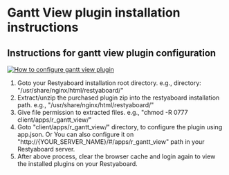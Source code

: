 # Gantt View plugin installation instructions

## Instructions for gantt view plugin configuration

[![How to configure gantt view plugin](http://img.youtube.com/vi/zUMUjB8KgUI/0.jpg)](http://www.youtube.com/watch?v=zUMUjB8KgUI)

1.  Goto your Restyaboard installation root directory. e.g., directory: "/usr/share/nginx/html/restyaboard/"
2.  Extract/unzip the purchased plugin zip into the restyaboard installation path. e.g., "/usr/share/nginx/html/restyaboard/"
3.  Give file permission to extracted files. e.g., "chmod -R 0777 client/apps/r_gantt_view/"
4.  Goto "client/apps/r_gantt_view/" directory, to configure the plugin using app.json. Or You can also configure it on "http://{YOUR\_SERVER\_NAME}/#/apps/r_gantt_view" path in your Restyaboard server.
5.  After above process, clear the browser cache and login again to view the installed plugins on your Restyaboard.